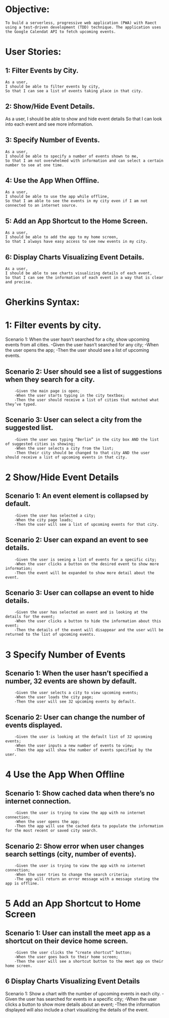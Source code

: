 # Objective:
    To build a serverless, progressive web application (PWA) with Raect using a test-driven development (TDD) technique. The application uses the Google Calendat API to fetch upcoming events.


# User Stories:

## 1: Filter Events by City. 
	As a user,
	I should be able to filter events by city,
	So that I can see a list of events taking place in that city.
	
## 2: Show/Hide Event Details. 
As a user,
I should be able to show and hide event details
So that I can look into each event and see more information.

## 3: Specify Number of Events. 
	As a user,
	I should be able to specify a number of events shown to me,
	So that I am not overwhelmed with information and can select a certain number to see at one time.

## 4: Use the App When Offline.
	As a user,
 	I should be able to use the app while offline,
	So that I am able to see the events in my city even if I am not connected to an internet source.

## 5: Add an App Shortcut to the Home Screen. 
	As a user,
	I should be able to add the app to my home screen,
	So that I always have easy access to see new events in my city.

## 6: Display Charts Visualizing Event Details.
	As a user,
 	I should be able to see charts visualizing details of each event,
	So that I can see the information of each event in a way that is clear and precise.



# Gherkins Syntax:

# 1: Filter events by city.
Scenario 1: When the user hasn’t searched for a city, show upcoming events from all cities. 
-Given the user hasn’t searched for any city;
-When the user opens the app;
-Then the user should see a list of upcoming events.

## Scenario 2: User should see a list of suggestions when they search for a city.
		-Given the main page is open;
		-When the user starts typing in the city textbox;
		-Then the user should receive a list of cities that matched what they’ve typed.

## Scenario 3: User can select a city from the suggested list. 
		-Given the user was typing “Berlin” in the city box AND the list of suggested cities is showing;
		-When the user selects a city from the list;
		-Then their city should be changed to that city AND the user should receive a list of upcoming events in that city.

# 2 Show/Hide Event Details

## Scenario 1: An event element is collapsed by default.
		-Given the user has selected a city;
		-When the city page loads;
		-Then the user will see a list of upcoming events for that city.

## Scenario 2: User can expand an event to see details.
		-Given the user is seeing a list of events for a specific city;
		-When the user clicks a button on the desired event to show more information;
		-Then the event will be expanded to show more detail about the event.

## Scenario 3: User can collapse an event to hide details.
		-Given the user has selected an event and is looking at the details for the event;
		-When the user clicks a button to hide the information about this event;
		-Then the details of the event will disappear and the user will be returned to the list of upcoming events.

# 3 Specify Number of Events

## Scenario 1: When the user hasn’t specified a number, 32 events are shown by default.
		-Given the user selects a city to view upcoming events;
		-When the user loads the city page;
		-Then the user will see 32 upcoming events by default.

## Scenario 2: User can change the number of events displayed.
		-Given the user is looking at the default list of 32 upcoming events;
		-When the user inputs a new number of events to view;
		-Then the app will show the number of events specified by the user.

# 4 Use the App When Offline

## Scenario 1: Show cached data when there’s no internet connection.
		-Given the user is trying to view the app with no internet connection;
		-When the user opens the app;
        -Then the app will use the cached data to populate the information for the most recent or saved city search.

## Scenario 2: Show error when user changes search settings (city, number of events).
		-Given the user is trying to view the app with no internet connection;
		-When the user tries to change the search criteria;
		-The app will return an error message with a message stating the app is offline.

# 5 Add an App Shortcut to Home Screen 

## Scenario 1: User can install the meet app as a shortcut on their device home screen.
		-Given the user clicks the “create shortcut” button;
		-When the user goes back to their home screen;
		-Then the user will see a shortcut button to the meet app on their home screen.

## 6 Display Charts Visualizing Event Details
Scenario 1: Show a chart with the number of upcoming events in each city.
		-Given the user has searched for events in a specific city;
		-When the user clicks a button to show more details about an event;
		-Then the information displayed will also include a chart visualizing the details of the event.